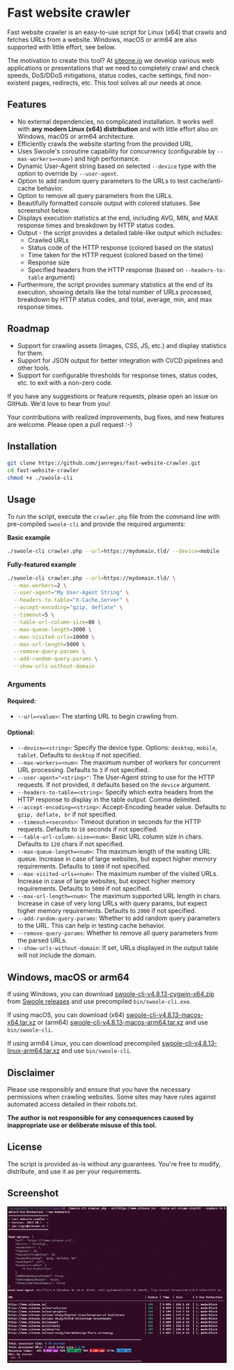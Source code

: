 # Fast website crawler

Fast website crawler is an easy-to-use script for Linux (x64) that crawls and fetches URLs from a website. Windows, macOS or arm64 are also supported with little effort, see below.

The motivation to create this tool? At [siteone.io](https://www.siteone.io/) we develop various web applications or presentations that we need to completely crawl and check speeds, DoS/DDoS mitigations, status codes, cache settings, find non-existent pages, redirects, etc. This tool solves all our needs at once.

## Features

* No external dependencies, no complicated installation. It works well with **any modern Linux (x64) distribution** and with little effort also on Windows, macOS or arm64 architecture.
* Efficiently crawls the website starting from the provided URL.
* Uses Swoole's coroutine capability for concurrency (configurable by `--max-workers=<num>`) and high performance.
* Dynamic User-Agent string based on selected `--device` type with the option to override by `--user-agent`.
* Option to add random query parameters to the URLs to test cache/anti-cache behavior.
* Option to remove all query parameters from the URLs.
* Beautifully formatted console output with colored statuses. See screenshot below.
* Displays execution statistics at the end, including AVG, MIN, and MAX response times and breakdown by HTTP status codes.
* Output - the script provides a detailed table-like output which includes:
  * Crawled URLs
  * Status code of the HTTP response (colored based on the status)
  * Time taken for the HTTP request (colored based on the time)
  * Response size
  * Specified headers from the HTTP response (based on `--headers-to-table` argument)
* Furthermore, the script provides summary statistics at the end of its execution, showing details like the total number of URLs processed, breakdown by HTTP status codes, and total, average, min, and max response times.

## Roadmap

* Support for crawling assets (images, CSS, JS, etc.) and display statistics for them.
* Support for JSON output for better integration with CI/CD pipelines and other tools.
* Support for configurable thresholds for response times, status codes, etc. to exit with a non-zero code.

If you have any suggestions or feature requests, please open an issue on GitHub. We'd love to hear from you!

Your contributions with realized improvements, bug fixes, and new features are welcome. Please open a pull request :-)

## Installation

```bash
git clone https://github.com/janreges/fast-website-crawler.git
cd fast-website-crawler
chmod +x ./swoole-cli
````

## Usage

To run the script, execute the `crawler.php` file from the command line with pre-compiled `swoole-cli` and provide the required arguments:

**Basic example**

```bash
./swoole-cli crawler.php --url=https://mydomain.tld/ --device=mobile
```

**Fully-featured example**

```bash
./swoole-cli crawler.php --url=https://mydomain.tld/ \
  --max-workers=2 \
  --user-agent="My User-Agent String" \
  --headers-to-table="X-Cache,Server" \
  --accept-encoding="gzip, deflate" \
  --timeout=5 \
  --table-url-column-size=80 \
  --max-queue-length=3000 \
  --max-visited-urls=10000 \
  --max-url-length=5000 \
  --remove-query-params \
  --add-random-query-params \
  --show-urls-without-domain
```

### Arguments

#### Required:

* `--url=<value>`: The starting URL to begin crawling from.

#### Optional:

* `--device=<string>`: Specify the device type. Options: `desktop`, `mobile`, `tablet`. Defaults to `desktop` if not specified.
* `--max-workers=<num>`: The maximum number of workers for concurrent URL processing. Defaults to `3` if not specified.
* `--user-agent="<string>"`: The User-Agent string to use for the HTTP requests. If not provided, it defaults based on the `device` argument.
* `--headers-to-table=<string>`: Specify which extra headers from the HTTP response to display in the table output. Comma delimited.
* `--accept-encoding=<string>`: Accept-Encoding header value. Defaults to `gzip, deflate, br` if not specified.
* `--timeout=<seconds>`: Timeout duration in seconds for the HTTP requests. Defaults to `10` seconds if not specified.
* `--table-url-column-size=<num>`: Basic URL column size in chars. Defaults to `120` chars if not specified.
* `--max-queue-length=<num>`: The maximum length of the waiting URL queue. Increase in case of large websites, but expect higher memory requirements. Defaults to `1000` if not specified.
* `--max-visited-urls=<num>`: The maximum number of the visited URLs. Increase in case of large websites, but expect higher memory requirements. Defaults to `5000` if not specified.
* `--max-url-length=<num>`: The maximum supported URL length in chars. Increase in case of very long URLs with query params, but expect higher memory requirements. Defaults to `2000` if not specified.
* `--add-random-query-params`: Whether to add random query parameters to the URL. This can help in testing cache behavior.
* `--remove-query-params`: Whether to remove all query parameters from the parsed URLs.
* `--show-urls-without-domain`: If set, URLs displayed in the output table will not include the domain.

## Windows, macOS or arm64

If using Windows, you can download [swoole-cli-v4.8.13-cygwin-x64.zip](https://github.com/swoole/swoole-src/releases/download/v4.8.13/swoole-cli-v4.8.13-cygwin-x64.zip) from [Swoole releases](https://github.com/swoole/swoole-src/releases) and use precompiled `bin/swoole-cli.exe`.

If using macOS, you can download (x64) [swoole-cli-v4.8.13-macos-x64.tar.xz](https://github.com/swoole/swoole-src/releases/download/v4.8.13/swoole-cli-v4.8.13-macos-x64.tar.xz) or (arm64) [swoole-cli-v4.8.13-macos-arm64.tar.xz](https://github.com/swoole/swoole-src/releases/download/v4.8.13/swoole-cli-v4.8.13-macos-arm64.tar.xz) and use `bin/swoole-cli`.

If using arm64 Linux, you can download precompiled [swoole-cli-v4.8.13-linux-arm64.tar.xz](https://github.com/swoole/swoole-src/releases/download/v4.8.13/swoole-cli-v4.8.13-linux-arm64.tar.xz) and use `bin/swoole-cli`.

## Disclaimer

Please use responsibly and ensure that you have the necessary permissions when crawling websites. Some sites may have rules against automated access detailed in their robots.txt.

**The author is not responsible for any consequences caused by inappropriate use or deliberate misuse of this tool.**

## License

The script is provided as-is without any guarantees. You're free to modify, distribute, and use it as per your requirements.

## Screenshot

![Example of Fast website crawler](./docs/fast-website-crawler.gif)